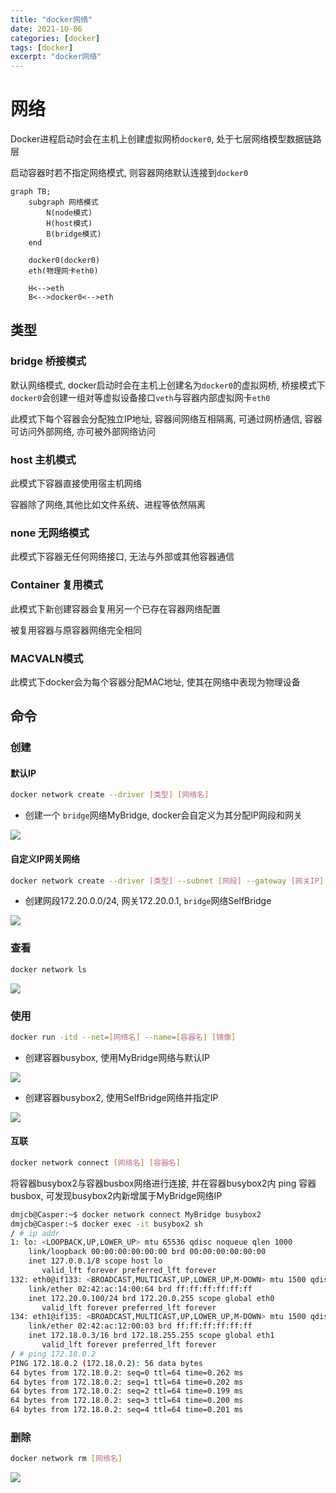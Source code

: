 ```yaml
---
title: "docker网络"
date: 2021-10-06
categories: [docker]
tags: [docker]
excerpt: "docker网络"
---
```


# 网络

Docker进程启动时会在主机上创建虚拟网桥`docker0`, 处于七层网络模型数据链路层

启动容器时若不指定网络模式, 则容器网络默认连接到`docker0`

```mermaid
graph TB;
    subgraph 网络模式
        N(node模式)
        H(host模式)
        B(bridge模式)
    end

    docker0(docker0)
    eth(物理网卡eth0)

    H<-->eth
    B<-->docker0<-->eth
```

## 类型

### bridge 桥接模式

默认网络模式, docker启动时会在主机上创建名为`docker0`的虚拟网桥, 桥接模式下`docker0`会创建一组对等虚拟设备接口`veth`与容器内部虚拟网卡`eth0`

此模式下每个容器会分配独立IP地址, 容器间网络互相隔离, 可通过网桥通信, 容器可访问外部网络, 亦可被外部网络访问

### host 主机模式

此模式下容器直接使用宿主机网络

容器除了网络,其他比如文件系统、进程等依然隔离

### none 无网络模式

此模式下容器无任何网络接口, 无法与外部或其他容器通信

### Container 复用模式

此模式下新创建容器会复用另一个已存在容器网络配置

被复用容器与原容器网络完全相同

### MACVALN模式

此模式下docker会为每个容器分配MAC地址, 使其在网络中表现为物理设备

## 命令

### 创建

#### 默认IP

```sh
docker network create --driver [类型] [网络名]
```

- 创建一个 `bridge`网络MyBridge, docker会自定义为其分配IP网段和网关

![](/assets/image/20241116_151120.jpg)

#### 自定义IP网关网络

```sh
docker network create --driver [类型] --subnet [网段] --gateway [网关IP] [网络名]
```

- 创建网段172.20.0.0/24, 网关172.20.0.1, `bridge`网络SelfBridge

![](/assets/image/20241116_151324.jpg)

### 查看

```sh
docker network ls
```

![](/assets/image/20241116_150609.jpg)

### 使用

```sh
docker run -itd --net=[网络名] --name=[容器名] [镜像]
```

- 创建容器busybox, 使用MyBridge网络与默认IP

![](/assets/image/20241116_151501.jpg)

- 创建容器busybox2, 使用SelfBridge网络并指定IP

![](/assets/image/20241116_151643.jpg)

#### 互联

```sh
docker network connect [网络名] [容器名]
```

将容器busybox2与容器busbox网络进行连接, 并在容器busybox2内 ping 容器 busbox, 可发现busybox2内新增属于MyBridge网络IP

```sh
dmjcb@Casper:~$ docker network connect MyBridge busybox2
dmjcb@Casper:~$ docker exec -it busybox2 sh
/ # ip addr
1: lo: <LOOPBACK,UP,LOWER_UP> mtu 65536 qdisc noqueue qlen 1000
    link/loopback 00:00:00:00:00:00 brd 00:00:00:00:00:00
    inet 127.0.0.1/8 scope host lo
       valid_lft forever preferred_lft forever
132: eth0@if133: <BROADCAST,MULTICAST,UP,LOWER_UP,M-DOWN> mtu 1500 qdisc noqueue
    link/ether 02:42:ac:14:00:64 brd ff:ff:ff:ff:ff:ff
    inet 172.20.0.100/24 brd 172.20.0.255 scope global eth0
       valid_lft forever preferred_lft forever
134: eth1@if135: <BROADCAST,MULTICAST,UP,LOWER_UP,M-DOWN> mtu 1500 qdisc noqueue
    link/ether 02:42:ac:12:00:03 brd ff:ff:ff:ff:ff:ff
    inet 172.18.0.3/16 brd 172.18.255.255 scope global eth1
       valid_lft forever preferred_lft forever
/ # ping 172.18.0.2
PING 172.18.0.2 (172.18.0.2): 56 data bytes
64 bytes from 172.18.0.2: seq=0 ttl=64 time=0.262 ms
64 bytes from 172.18.0.2: seq=1 ttl=64 time=0.202 ms
64 bytes from 172.18.0.2: seq=2 ttl=64 time=0.199 ms
64 bytes from 172.18.0.2: seq=3 ttl=64 time=0.200 ms
64 bytes from 172.18.0.2: seq=4 ttl=64 time=0.201 ms
```

### 删除

```sh
docker network rm [网络名]
```

![](/assets/image/20241116_150824.jpg)
